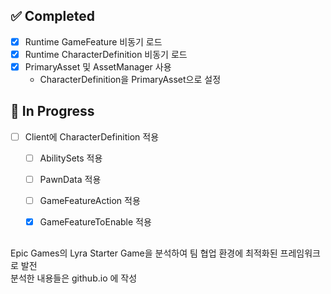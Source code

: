 ## ✅ Completed
- [x] Runtime GameFeature 비동기 로드
- [x] Runtime CharacterDefinition 비동기 로드
- [x] PrimaryAsset 및 AssetManager 사용
  - CharacterDefinition을 PrimaryAsset으로 설정


## 🚧 In Progress
- [ ] Client에 CharacterDefinition 적용
  - [ ] AbilitySets 적용
  - [ ] PawnData 적용
  - [ ] GameFeatureAction 적용
  - [X] GameFeatureToEnable 적용


##
Epic Games의 Lyra Starter Game을 분석하여 팀 협업 환경에 최적화된 프레임워크로 발전
<br/>
분석한 내용들은 github.io 에 작성
